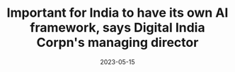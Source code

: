 ---
title: "Important for India to have its own AI framework, says Digital India Corpn's managing director"
date: 2023-05-15
image: "https://etimg.etb2bimg.com/photo/100255817.cms"
link: "https://telecom.economictimes.indiatimes.com/news/internet/important-for-india-to-have-its-own-ai-framework-says-digital-india-corpns-managing-director/100255687"
publisher: "Economic Times"
draft: false
---